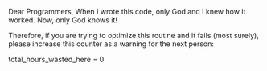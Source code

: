 Dear Programmers,
When I wrote this code, only God and
I knew how it worked.
Now, only God knows it!

Therefore, if you are trying to optimize 
this routine and it fails (most surely),
please increase this counter as a
warning for the next person:

total_hours_wasted_here = 0
